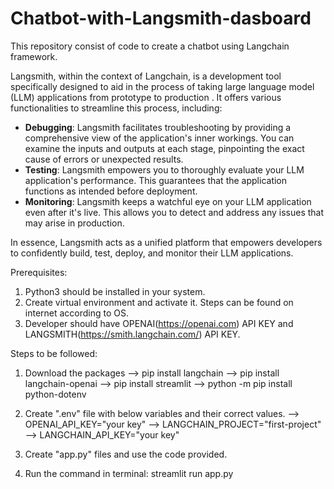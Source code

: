 # Chatbot-with-Langsmith-dasboard
This repository consist of code to create a chatbot using Langchain framework.

Langsmith, within the context of Langchain, is a development tool specifically designed to aid in the process of taking large language model (LLM) applications from prototype to production  . It offers various functionalities to streamline this process, including:

* **Debugging**: Langsmith facilitates troubleshooting by providing a comprehensive view of the application's inner workings. You can examine the inputs and outputs at each stage, pinpointing the exact cause of errors or unexpected results.
* **Testing**:  Langsmith empowers you to thoroughly evaluate your LLM application's performance. This guarantees that the application functions as intended before deployment.
* **Monitoring**: Langsmith keeps a watchful eye on your LLM application even after it's live. This allows you to detect and address any issues that may arise in production.

In essence, Langsmith acts as a unified platform that empowers developers to confidently build, test, deploy, and monitor their LLM applications.

Prerequisites:
1. Python3 should be installed in your system.
2. Create virtual environment and activate it. Steps can be found on internet according to OS.
3. Developer should have OPENAI(https://openai.com) API KEY and LANGSMITH(https://smith.langchain.com/) API KEY.


Steps to be followed:
1. Download the packages
--> pip install langchain
--> pip install langchain-openai
--> pip install streamlit
--> python -m pip install python-dotenv

2. Create ".env" file with below variables and their correct values.
--> OPENAI_API_KEY="your key"
--> LANGCHAIN_PROJECT="first-project"
--> LANGCHAIN_API_KEY="your key"

3. Create "app.py" files and use the code provided.
4. Run the command in terminal: streamlit run app.py




